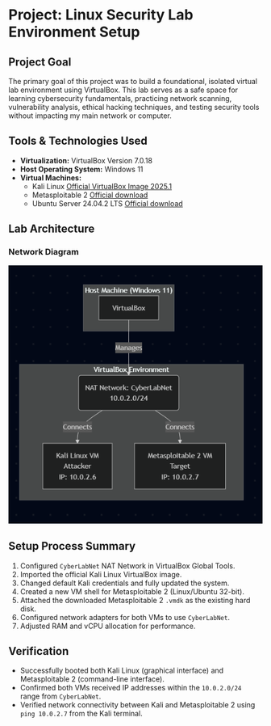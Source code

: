 # Project: Linux Security Lab Environment Setup

## Project Goal

The primary goal of this project was to build a foundational, isolated virtual lab environment using VirtualBox. This lab serves as a safe space for learning cybersecurity fundamentals, practicing network scanning, vulnerability analysis, ethical hacking techniques, and testing security tools without impacting my main network or computer.

## Tools & Technologies Used

* **Virtualization:** VirtualBox Version 7.0.18 
* **Host Operating System:** Windows 11
* **Virtual Machines:**
    * Kali Linux [Official VirtualBox Image 2025.1](https://www.kali.org/docs/virtualization/import-premade-virtualbox/)
    * Metasploitable 2 [Official download](https://docs.rapid7.com/metasploit/metasploitable-2/)
    * Ubuntu Server 24.04.2 LTS [Official download](https://ubuntu.com/download/server)
## Lab Architecture

### Network Diagram

![Lab Network Diagram](images/network_diag.png)

## Setup Process Summary

1.  Configured `CyberLabNet` NAT Network in VirtualBox Global Tools.
2.  Imported the official Kali Linux VirtualBox image.
3.  Changed default Kali credentials and fully updated the system.
4.  Created a new VM shell for Metasploitable 2 (Linux/Ubuntu 32-bit).
5.  Attached the downloaded Metasploitable 2 `.vmdk` as the existing hard disk.
6.  Configured network adapters for both VMs to use `CyberLabNet`.
7.  Adjusted RAM and vCPU allocation for performance.

## Verification

* Successfully booted both Kali Linux (graphical interface) and Metasploitable 2 (command-line interface).
* Confirmed both VMs received IP addresses within the `10.0.2.0/24` range from `CyberLabNet`.
* Verified network connectivity between Kali and Metasploitable 2 using `ping 10.0.2.7` from the Kali terminal.


